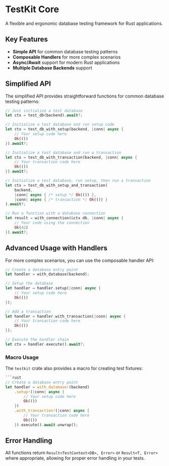 # TestKit Core

A flexible and ergonomic database testing framework for Rust applications.

## Key Features

- **Simple API** for common database testing patterns
- **Composable Handlers** for more complex scenarios
- **Async/Await** support for modern Rust applications
- **Multiple Database Backends** support

## Simplified API

The simplified API provides straightforward functions for common database testing patterns:

```rust
// Just initialize a test database
let ctx = test_db(backend).await?;

// Initialize a test database and run setup code
let ctx = test_db_with_setup(backend, |conn| async {
    // Your setup code here
    Ok(())
}).await?;

// Initialize a test database and run a transaction
let ctx = test_db_with_transaction(backend, |conn| async {
    // Your transaction code here
    Ok(())
}).await?;

// Initialize a test database, run setup, then run a transaction
let ctx = test_db_with_setup_and_transaction(
    backend,
    |conn| async { /* setup */ Ok(()) },
    |conn| async { /* transaction */ Ok(()) }
).await?;

// Run a function with a database connection
let result = with_connection(&ctx.db, |conn| async {
    // Your code using the connection
    Ok(42)
}).await?;
```

## Advanced Usage with Handlers

For more complex scenarios, you can use the composable handler API:

```rust
// Create a database entry point
let handler = with_database(backend);

// Setup the database
let handler = handler.setup(|conn| async {
    // Your setup code here
    Ok(())
});

// Add a transaction
let handler = handler.with_transaction(|conn| async {
    // Your transaction code here
    Ok(())
});

// Execute the handler chain
let ctx = handler.execute().await?;
```

### Macro Usage

The `testkit` crate also provides a macro for creating test fixtures:

```rust
```rust
// Create a database entry point
let handler = with_database!(backend)
    .setup!(|conn| async {
        // Your setup code here
        Ok(())
    })
    .with_transaction!(|conn| async {
        // Your transaction code here
        Ok(())
    }).execute().await.unwrap();
```

## Error Handling

All functions return `Result<TestContext<DB>, Error>` or `Result<T, Error>` where appropriate, allowing for proper error handling in your tests.

